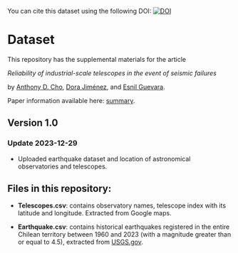 You can cite this dataset using the following DOI: [![DOI](https://zenodo.org/badge/DOI/10.5281/zenodo.10443490.svg)](https://doi.org/10.5281/zenodo.10443490)


# Dataset

This repository has the supplemental materials for the article

*Reliability of industrial-scale telescopes in the event of seismic failures*

by [Anthony D. Cho](https://www.researchgate.net/profile/Anthony-Cho-Lo), [Dora Jiménez](https://www.researchgate.net/profile/Dora-Jimenez-Alvarez), and [Esnil Guevara](https://www.researchgate.net/profile/Esnil-Guevara-3).

Paper information available here: [summary]().

## Version 1.0

### Update 2023-12-29
- Uploaded earthquake dataset and location of astronomical observatories and telescopes.

## Files in this repository:

- **Telescopes.csv**: contains observatory names, telescope index with its latitude and longitude. Extracted from Google maps.

- **Earthquake.csv**: contains historical earthquakes registered in the entire Chilean territory between 1960 and 2023 (with a magnitude greater than or equal to 4.5), extracted from [USGS.gov](https://www.usgs.gov/).


